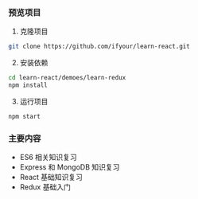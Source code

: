 ### 预览项目
1. 克隆项目
```bash
git clone https://github.com/ifyour/learn-react.git
```

2. 安装依赖
```bash
cd learn-react/demoes/learn-redux
npm install
```

3. 运行项目
```bash
npm start
```

### 主要内容

- ES6 相关知识复习
- Express 和 MongoDB 知识复习
- React 基础知识复习
- Redux 基础入门
